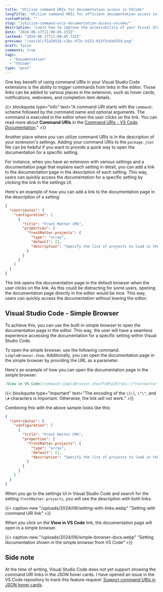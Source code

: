 ```yaml
---
title: "Utilize command URIs for documentation access in VSCode"
longTitle: "Utilize command URIs for efficient documentation access in Visual Studio Code"
customField: ""
slug: "/utilize-command-uris-documentation-access-vscode/"
description: "Learn how to improve the accessibility of your Visual Studio Code extensions by utilizing command URIs to open the documentation directly in the editor."
date: "2024-06-17T11:08:45.153Z"
lastmod: "2024-06-17T11:08:45.715Z"
preview: "/social/f2a2b516-c1bc-472c-b151-615f3c6a555d.png"
draft: false
comments: true
tags:
  - "Documentation"
  - "VSCode"
type: "post"
---
```


One key benefit of using command URIs in your Visual Studio Code extensions is the ability to trigger commands from links in the editor. Those links can be added to various places in the extension, such as hover cards, notifications, webviews, and completion item details.

{{< blockquote type="info" text="A command URI starts with the `command:` scheme followed by the command name and optional arguments. The command is executed in the editor when the user clicks on the link. You can read more about **Command URIs** in the [Command URIs - VS Code Documentation](https://code.visualstudio.com/api/extension-guides/command)." >}}

Another place where you can utilize command URIs is in the description of your extension's settings. Adding your command URIs to the `package.json` file can be helpful if you want to provide a quick way to open the documentation for a specific setting.

For instance, when you have an extension with various settings and a documentation page that explains each setting in detail, you can add a link to the documentation page in the description of each setting. This way, users can quickly access the documentation for a specific setting by clicking the link in the settings UI.

Here's an example of how you can add a link to the documentation page in the description of a setting:

```json {title="Example setting with a link to the docs",hl_lines="10",wrap=true,linenos=false}
{
  "contributes": {
    "configuration": [
      {
        "title": "Front Matter CMS",
        "properties": {
          "frontMatter.projects": {
            "type": "array",
            "default": [],
            "description": "Specify the list of projects to load in the Front Matter CMS. [Docs](https://frontmatter.codes/docs/settings/overview#frontmatter.projects)"
          }
        }
      }
    ]
  }
}
```

The link opens the documentation page in the default browser when the user clicks on the link. As this could be distracting for some users, opening the documentation page directly in the editor would be nice. This way, users can quickly access the documentation without leaving the editor.

## Visual Studio Code - Simple Browser

To achieve this, you can use the built-in simple browser to open the documentation page in the editor. This way, the user will have a seamless experience accessing the documentation for a specific setting within Visual Studio Code.

To open the simple browser, use the following command: `simpleBrowser.show`. Additionally, you can open the documentation page in the simple browser by providing the URL as a parameter.

Here's an example of how you can open the documentation page in the simple browser:

```markdown {title:"Open the documentation page in the simple browser"}
[View in VS Code](command:simpleBrowser.show?%5B%22https://frontmatter.codes/docs/settings/overview%23frontmatter.projects%22%5D)
```

{{< blockquote type="important" text="The encoding of the `\[\]`, `\"\"`, and `\#` characters is important. Otherwise, the link will not work." >}}

Combining this with the above sample looks like this:

```json {title="Example setting with a link to the docs in VS Code",hl_lines="10",wrap=true,linenos=false}
{
  "contributes": {
    "configuration": [
      {
        "title": "Front Matter CMS",
        "properties": {
          "frontMatter.projects": {
            "type": "array",
            "default": [],
            "description": "Specify the list of projects to load in the Front Matter CMS. [Docs](https://frontmatter.codes/docs/settings/overview#frontmatter.projects) - [View in VS Code](command:simpleBrowser.show?%5B%22https://frontmatter.codes/docs/settings/overview%23frontmatter.projects%22%5D)"
          }
        }
      }
    ]
  }
}
```

When you go to the settings UI in Visual Studio Code and search for the setting `frontMatter.projects`, you will see the description with both links.

{{< caption-new "/uploads/2024/06/setting-with-links.webp" "Setting with command URI link" >}}

When you click on the **View in VS Code** link, the documentation page will open in a simple browser.

{{< caption-new "/uploads/2024/06/simple-browser-docs.webp" "Setting documentation shown in the simple browser from VS Code" >}}

## Side note

At the time of writing, Visual Studio Code does not yet support showing the command URI links in the JSON hover cards. I have opened an issue in the VS Code repository to track this feature request: [Support command URIs in JSON hover cards](https://github.com/microsoft/vscode/issues/215941).

